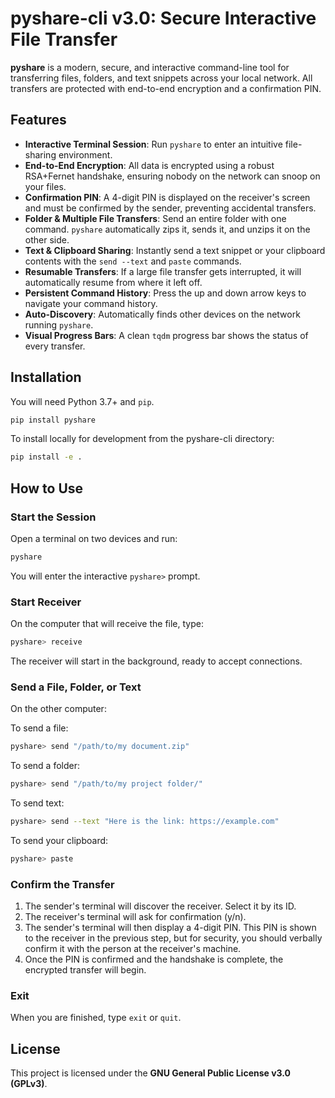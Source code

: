 # pyshare-cli v3.0: Secure Interactive File Transfer

**pyshare** is a modern, secure, and interactive command-line tool for transferring files, folders, and text snippets across your local network. All transfers are protected with end-to-end encryption and a confirmation PIN.

## Features

* **Interactive Terminal Session**: Run `pyshare` to enter an intuitive file-sharing environment.
* **End-to-End Encryption**: All data is encrypted using a robust RSA+Fernet handshake, ensuring nobody on the network can snoop on your files.
* **Confirmation PIN**: A 4-digit PIN is displayed on the receiver's screen and must be confirmed by the sender, preventing accidental transfers.
* **Folder & Multiple File Transfers**: Send an entire folder with one command. `pyshare` automatically zips it, sends it, and unzips it on the other side.
* **Text & Clipboard Sharing**: Instantly send a text snippet or your clipboard contents with the `send --text` and `paste` commands.
* **Resumable Transfers**: If a large file transfer gets interrupted, it will automatically resume from where it left off.
* **Persistent Command History**: Press the up and down arrow keys to navigate your command history.
* **Auto-Discovery**: Automatically finds other devices on the network running `pyshare`.
* **Visual Progress Bars**: A clean `tqdm` progress bar shows the status of every transfer.

## Installation

You will need Python 3.7+ and `pip`.

```bash
pip install pyshare
```

To install locally for development from the pyshare-cli directory:

```bash
pip install -e .
```

## How to Use

### Start the Session

Open a terminal on two devices and run:

```bash
pyshare
```

You will enter the interactive `pyshare>` prompt.

### Start Receiver

On the computer that will receive the file, type:

```bash
pyshare> receive
```

The receiver will start in the background, ready to accept connections.

### Send a File, Folder, or Text

On the other computer:

To send a file:

```bash
pyshare> send "/path/to/my document.zip"
```

To send a folder:

```bash
pyshare> send "/path/to/my project folder/"
```

To send text:

```bash
pyshare> send --text "Here is the link: https://example.com"
```

To send your clipboard:

```bash
pyshare> paste
```

### Confirm the Transfer

1. The sender's terminal will discover the receiver. Select it by its ID.
2. The receiver's terminal will ask for confirmation (y/n).
3. The sender's terminal will then display a 4-digit PIN. This PIN is shown to the receiver in the previous step, but for security, you should verbally confirm it with the person at the receiver's machine.
4. Once the PIN is confirmed and the handshake is complete, the encrypted transfer will begin.

### Exit

When you are finished, type `exit` or `quit`.

## License

This project is licensed under the **GNU General Public License v3.0 (GPLv3)**.
